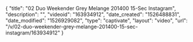 {
    "title": "02 Duo Weekender Grey Melange 201400 15-Sec Instagram",
    "description": "",
    "videoid": "163934912",
    "date_created": "1526488831",
    "date_modified": "1526929082",
    "type": "captivate",
    "layout": "video",
    "url": "\/v\/02-duo-weekender-grey-melange-201400-15-sec-instagram\/163934912"
}